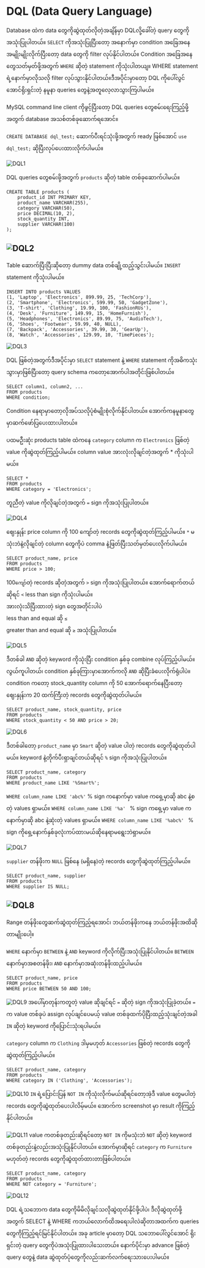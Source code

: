 # DQL (Data Query Language)

Database ထဲက data တွေကိုဆွဲထုတ်လိုတဲ့အချိန်မှာ DQLလို့ခေါ်တဲ့ query တွေကိုအသုံးပြုပါတယ်။ `SELECT` ကိုအသုံးပြုပြီးတော့ အနောက်မှာ condition အခြေအနေအမျိုးမျိုးလိုက်ပြီးတော့ data တွေကို filter လုပ်နိုင်ပါတယ်။ Condition အခြေအနေတွေသတ်မှတ်ဖို့အတွက် `WHERE` ဆိုတဲ့ statement ကိုသုံးပါတယျ။ WHERE statement ရဲ့နောက်မှာလိုသလို filter လုပ်သွားနိုင်ပါတယ်။ဒီအပိုင်းမှာတော့ DQL ကိုပေါ်လွင်အောင်ရိုးရှင်းတဲ့ နမူနာ queries တွေနဲ့အတူလေ့လာသွားကြပါမယ်။

MySQL command line client ကိုဖွင့်ပြီးတော့ DQL queries တွေစမ်းရေးကြည့်ဖို့အတွက် database အသစ်တစ်ခုဆောက်ရအောင်။

`CREATE DATABASE dql_test;`
ဆောက်ပီးရင်သုံးဖို့အတွက် ready ဖြစ်အောင်
`use dql_test;` ဆိုပြီးလုပ်ပေးထားလိုက်ပါမယ်။

![DQL1](https://raw.githubusercontent.com/HlaingTinHtun/SQL-101/main/assets/queries/dql/dql1.png)

  
DQL queries တွေစမ်းဖို့အတွက် `products` ဆိုတဲ့ table တစ်ခုဆောက်ပါမယ်။ 

```
CREATE TABLE products (
    product_id INT PRIMARY KEY,
    product_name VARCHAR(255),
    category VARCHAR(50),
    price DECIMAL(10, 2),
    stock_quantity INT,
    supplier VARCHAR(100)
);
```

![DQL2](https://raw.githubusercontent.com/HlaingTinHtun/SQL-101/main/assets/queries/dql/dql2.png)
-
Table ဆောက်ပြီးပြီးဆိုတော့ dummy data တစ်ချို့ထည့်သွင်းပါမယ်။
`INSERT` statement ကိုသုံးပါမယ်။
```
INSERT INTO products VALUES
(1, 'Laptop', 'Electronics', 899.99, 25, 'TechCorp'),
(2, 'Smartphone', 'Electronics', 599.99, 50, 'GadgetZone'),
(3, 'T-shirt', 'Clothing', 19.99, 100, 'FashionRUs'),
(4, 'Desk', 'Furniture', 149.99, 15, 'HomeFurnish'),
(5, 'Headphones', 'Electronics', 89.99, 75, 'AudioTech'),
(6, 'Shoes', 'Footwear', 59.99, 40, NULL),
(7, 'Backpack', 'Accessories', 39.99, 30, 'GearUp'),
(8, 'Watch', 'Accessories', 129.99, 10, 'TimePieces');
```

![DQL3](https://raw.githubusercontent.com/HlaingTinHtun/SQL-101/main/assets/queries/dql/dql3.png)

DQL ဖြစ်တဲ့အတွက်ဒီအပိုင်းမှာ `SELECT` statement နဲ့ `WHERE` statement ကိုအဓိကသုံးသွားမှာဖြစ်ပြီးတော့ query schema ကတော့အောက်ပါအတိုင်းဖြစ်ပါတယ်။
```
SELECT column1, column2, ...
FROM products
WHERE condition;
```
Condition နေရာမှာတော့လိုအပ်သလိုပုံစံမျိုးစုံလိုက်နိုင်ပါတယ်။ အောက်ကနမူနာတွေမှာဆက်ဖော်ပြပေးထားပါတယ်။

ပထမဦးဆုံး products table ထဲကနေ `category` column က `Electronics` ဖြစ်တဲ့ value ကိုဆွဲထုတ်ကြည့်ပါမယ်။
column value အားလုံးလိုချင်တဲ့အတွက် * ကိုသုံးပါမယ်။

```
SELECT *
FROM products
WHERE category = 'Electronics';
```
တူညီတဲ့ value ကိုလိုချင်တဲ့အတွက် `=` sign ကိုအသုံးပြုပါတယ်။

![DQL4](https://raw.githubusercontent.com/HlaingTinHtun/SQL-101/main/assets/queries/dql/dql4.png)

ဈေးနှုန်း price column ကို 100 ကျော်တဲ့ records တွေကိုဆွဲထုတ်ကြည့်ပါမယ်။
`*` မသုံးဘဲနဲ့လိုချင်တဲ့ column တွေကိုပဲ comma နဲ့ဖြတ်ပြီးသတ်မှတ်ပေးလိုက်ပါမယ်။

```
SELECT product_name, price
FROM products
WHERE price > 100;
```
100`ကျော်`တဲ့ records ဆိုတဲ့အတွက် `>` sign ကိုအသုံးပြုပါတယ်။
အောက်ရောက်တယ်ဆိုရင် `<` less than sign ကိုသုံးပါမယ်။</br>
အားလုံးသိပြီးထားတဲ့ sign တွေအတိုင်းပါပဲ </br>
less than and equal ဆို `≤`</br>
greater than and equal ဆို `≥`  အသုံးပြုပါတယ်။</br>

![DQL5](https://raw.githubusercontent.com/HlaingTinHtun/SQL-101/main/assets/queries/dql/dql5.png)

ဒီတစ်ခါ `AND` ဆိုတဲ့ keyword ကိုသုံးပြီး condition နှစ်ခု combine လုပ်ကြည့်ပါမယ်။ လွယ်ကူပါတယ်၊ condition နှစ်ခုကြားမှာအောက်ကလို `AND` ဆိုပြီးခံပေးလိုက်ရုံပါပဲ။ condition ကတော့ stock_quantity column ကို 50 အောက်ရောက်နေပြီးတော့ ဈေးနှုန်းက 20 ထက်ကြီးတဲ့ records တွေကိုဆွဲထုတ်ပါမယ်။

```
SELECT product_name, stock_quantity, price
FROM products
WHERE stock_quantity < 50 AND price > 20;
```
![DQL6](https://raw.githubusercontent.com/HlaingTinHtun/SQL-101/main/assets/queries/dql/dql6.png)

ဒီတစ်ခါတော့ `product_name` မှာ `Smart` ဆိုတဲ့ value ပါတဲ့ records တွေကိုဆွဲထုတ်ပါမယ်။
keyword နဲ့တိုက်ပီးရှာချင်တယ်ဆိုရင် `%` sign ကိုအသုံးပြုပါတယ်။

```
SELECT product_name, category
FROM products
WHERE product_name LIKE '%Smart%';
```

`WHERE column_name LIKE 'abc%'`
% sign ကနောက်မှာ value ကရှေ့မှာဆို abc နဲ့စတဲ့ values ရှာမယ်။
`WHERE column_name LIKE '%a' `
% sign ကရှေ့မှာ value ကနောက်မှာဆို abc နဲ့ဆုံးတဲ့ values ရှာမယ်။
`WHERE column_name LIKE '%abc%' `
% sign ကိုရှေ့နောက်နှစ်ခုလုံးကပ်ထားမယ်ဆိုနေရာမရွေးဘဲရှာမယ်။

![DQL7](https://raw.githubusercontent.com/HlaingTinHtun/SQL-101/main/assets/queries/dql/dql7.png)


`supplier` တန်ဖိုးက `NULL` ဖြစ်နေ (မရှိနေ)တဲ့ records တွေကိုဆွဲထုတ်ကြည့်ပါမယ်။

```
SELECT product_name, supplier
FROM products
WHERE supplier IS NULL;
```

![DQL8](https://raw.githubusercontent.com/HlaingTinHtun/SQL-101/main/assets/queries/dql/dql8.png)
----------
Range တန်ဖိုးတွေဆက်ဆွဲထုတ်ကြည့်ရအောင်၊ ဘယ်တန်ဖိုးကနေ ဘယ်တန်ဖိုးအထိဆိုတာမျိုးပေါ့။

`WHERE` နောက်မှာ `BETWEEN` နဲ့ `AND` keyword ကိုလိုက်ပြီးအသုံးပြုနိုင်ပါတယ်။
`BETWEEN` နောက်မှာအစတန်ဖိုး၊ `AND` နောက်မှာအဆုံးတန်ဖိုးထည့်ပါမယ်။

```
SELECT product_name, price
FROM products
WHERE price BETWEEN 50 AND 100;
```

![DQL9](https://raw.githubusercontent.com/HlaingTinHtun/SQL-101/main/assets/queries/dql/dql9.png)
အပေါ်မှာတုန်းကတူတဲ့ value ဆိုချင်ရင် `=` ဆိုတဲ့ sign ကိုအသုံးပြုခဲ့တယ်။
`=` က value တစ်ခုပဲ assign လုပ်ချင်ပေမယ့် value တစ်ခုထက်ပိုပြီးထည့်သုံးချင်တဲ့အခါ `IN` ဆိုတဲ့ keyword ကိုပြောင်းသုံးရပါမယ်။

`category` column က `Clothing` ဒါမှမဟုတ် `Accessories` ဖြစ်တဲ့ records တွေကိုဆွဲထုတ်ကြည့်ပါမယ်။
```
SELECT product_name, category
FROM products
WHERE category IN ('Clothing', 'Accessories');
```

![DQL10](https://raw.githubusercontent.com/HlaingTinHtun/SQL-101/main/assets/queries/dql/dql10.png)
`IN` ရဲ့ပြောင်းပြန် `NOT IN` ကိုသုံးလိုက်မယ်ဆိုရင်တော့အဲ့ဒီ value တွေမပါတဲ့ records တွေကိုဆွဲထုတ်ပေးပါလိမ့်မယ်။
အောက်က screenshot မှာ result ကိုကြည့်နိုင်ပါတယ်။

![DQL11](https://raw.githubusercontent.com/HlaingTinHtun/SQL-101/main/assets/queries/dql/dql11.png)
value ကတစ်ခုတည်းဆိုရင်တော့ `NOT IN` ကိုမသုံးဘဲ `NOT` ဆိုတဲ့ keyword တစ်ခုတည်းနဲ့လည်းအသုံးပြုနိုင်ပါတယ်။
အောက်မှာဆိုရင် `category` က `Furniture` မဟုတ်တဲ့ records တွေကိုဆွဲထုတ်ထားတာဖြစ်ပါတယ်။

```
SELECT product_name, category
FROM products
WHERE NOT category = 'Furniture';
```

![DQL12](https://raw.githubusercontent.com/HlaingTinHtun/SQL-101/main/assets/queries/dql/dql12.png)

DQL ရဲ့သဘောက data တွေကိုမိမိလိုချင်သလိုဆွဲထုတ်နိုင်ဖို့ပါပဲ၊ ဒီလိုဆွဲထုတ်ဖို့အတွက် SELECT နဲ့ WHERE ကဘယ်လောက်ထိအရေးပါလဲဆိုတာအထက်က queries တွေကိုကြည့်ရင်မြင်နိုင်ပါတယ်။ အခု article မှာတော့ DQL သဘောပေါ်လွင်အောင် ရိုးရှင်းတဲ့ query တွေကိုပဲအသုံးပြုထားပါသေးတယ်။ နောက်ပိုင်းမှာ advance ဖြစ်တဲ့ query တွေနဲ့ data ဆွဲထုတ်ပုံတွေကိုလည်းဆက်လက်ရေးသားပေးပါမယ်။

